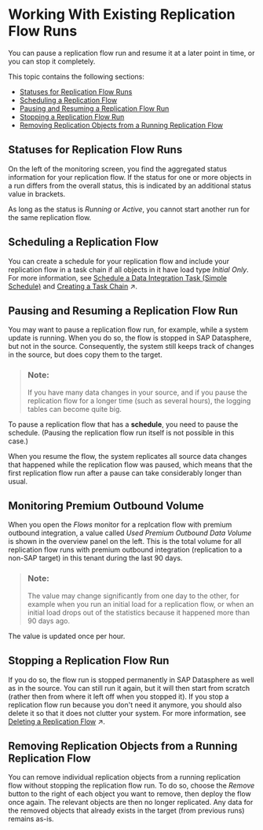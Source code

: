 <!-- loioda62e1ee746448e8bc043e1be4377cbe -->

# Working With Existing Replication Flow Runs

You can pause a replication flow run and resume it at a later point in time, or you can stop it completely.

This topic contains the following sections:

-   [Statuses for Replication Flow Runs](working-with-existing-replication-flow-runs-da62e1e.md#loioda62e1ee746448e8bc043e1be4377cbe__section_ReplFlow_RunStatuses) 
-   [Scheduling a Replication Flow](working-with-existing-replication-flow-runs-da62e1e.md#loioda62e1ee746448e8bc043e1be4377cbe__section_ReplFlow_Scheduling) 
-   [Pausing and Resuming a Replication Flow Run](working-with-existing-replication-flow-runs-da62e1e.md#loioda62e1ee746448e8bc043e1be4377cbe__section_ReplFlow_Pausing) 
-   [Stopping a Replication Flow Run](working-with-existing-replication-flow-runs-da62e1e.md#loioda62e1ee746448e8bc043e1be4377cbe__section_ReplFlow_Stopping) 
-   [Removing Replication Objects from a Running Replication Flow](working-with-existing-replication-flow-runs-da62e1e.md#loioda62e1ee746448e8bc043e1be4377cbe__section_ReplFlow_RemovingObjects) 



<a name="loioda62e1ee746448e8bc043e1be4377cbe__section_ReplFlow_RunStatuses"/>

## Statuses for Replication Flow Runs

On the left of the monitoring screen, you find the aggregated status information for your replication flow. If the status for one or more objects in a run differs from the overall status, this is indicated by an additional status value in brackets.

As long as the status is *Running* or *Active*, you cannot start another run for the same replication flow.



<a name="loioda62e1ee746448e8bc043e1be4377cbe__section_ReplFlow_Scheduling"/>

## Scheduling a Replication Flow

You can create a schedule for your replication flow and include your replication flow in a task chain if all objects in it have load type *Initial Only*. For more information, see [Schedule a Data Integration Task \(Simple Schedule\)](schedule-a-data-integration-task-simple-schedule-7c11059.md) and [Creating a Task Chain](https://help.sap.com/viewer/24f836070a704022a40c15442163e5cf/DEV_CURRENT/en-US/d1afbc2b9ee84d44a00b0b777ac243e1.html "Group multiple tasks into a task chain and run them manually once, or periodically, through a schedule.") :arrow_upper_right:.



<a name="loioda62e1ee746448e8bc043e1be4377cbe__section_ReplFlow_Pausing"/>

## Pausing and Resuming a Replication Flow Run

You may want to pause a replication flow run, for example, while a system update is running. When you do so, the flow is stopped in SAP Datasphere, but not in the source. Consequently, the system still keeps track of changes in the source, but does copy them to the target.

> ### Note:  
> If you have many data changes in your source, and if you pause the replication flow for a longer time \(such as several hours\), the logging tables can become quite big.

To pause a replication flow that has a **schedule**, you need to pause the schedule. \(Pausing the replication flow run itself is not possible in this case.\)

When you resume the flow, the system replicates all source data changes that happened while the replication flow was paused, which means that the first replication flow run after a pause can take considerably longer than usual.



<a name="loioda62e1ee746448e8bc043e1be4377cbe__section_eqf_clj_kcc"/>

## Monitoring Premium Outbound Volume

When you open the *Flows* monitor for a replcation flow with premium outbound integration, a value called *Used Premium Outbound Data Volume* is shown in the overview panel on the left. This is the total volume for all replication flow runs with premium outbound integration \(replication to a non-SAP target\) in this tenant during the last 90 days.

> ### Note:  
> The value may change significantly from one day to the other, for example when you run an initial load for a replication flow, or when an initial load drops out of the statistics because it happened more than 90 days ago.

The value is updated once per hour.



<a name="loioda62e1ee746448e8bc043e1be4377cbe__section_ReplFlow_Stopping"/>

## Stopping a Replication Flow Run

If you do so, the flow run is stopped permanently in SAP Datasphere as well as in the source. You can still run it again, but it will then start from scratch \(rather then from where it left off when you stopped it\). If you stop a replication flow run because you don't need it anymore, you should also delete it so that it does not clutter your system. For more information, see [Deleting a Replication Flow](https://help.sap.com/viewer/24f836070a704022a40c15442163e5cf/DEV_CURRENT/en-US/bdd81ec3fb144bdab7d3a7dc25947efe.html "You can delete a replication flow if you do not need it anymore and thus free up capacity.") :arrow_upper_right:.



<a name="loioda62e1ee746448e8bc043e1be4377cbe__section_ReplFlow_RemovingObjects"/>

## Removing Replication Objects from a Running Replication Flow

You can remove individual replication objects from a running replication flow without stopping the replication flow run. To do so, choose the *Remove* button to the right of each object you want to remove, then deploy the flow once again. The relevant objects are then no longer replicated. Any data for the removed objects that already exists in the target \(from previous runs\) remains as-is.

